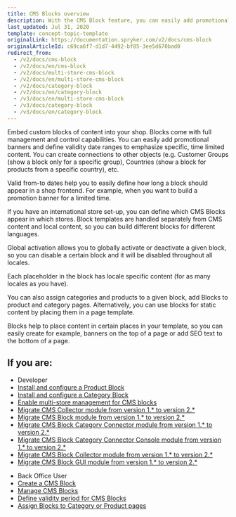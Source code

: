 ```yaml
---
title: CMS Blocks overview
description: With the CMS Block feature, you can easily add promotional banners and define validity date ranges to emphasize specific, time-limited content.
last_updated: Jul 31, 2020
template: concept-topic-template
originalLink: https://documentation.spryker.com/v2/docs/cms-block
originalArticleId: c69ca6f7-d1d7-4492-bf85-3ee5d670bad0
redirect_from:
  - /v2/docs/cms-block
  - /v2/docs/en/cms-block
  - /v2/docs/multi-store-cms-block
  - /v2/docs/en/multi-store-cms-block
  - /v2/docs/category-block
  - /v2/docs/en/category-block
  - /v3/docs/en/multi-store-cms-block
  - /v3/docs/category-block
  - /v3/docs/en/category-block
---
```

Embed custom blocks of content into your shop. Blocks come with full management and control capabilities. You can easily add promotional banners and define validity date ranges to emphasize specific, time limited content. You can create connections to other objects (e.g. Customer Groups (show a block only for a specific group), Countries (show a block for products from a specific country), etc.

Valid from-to dates help you to easily define how long a block should appear in a shop frontend. For example, when you want to build a promotion banner for a limited time.

If you have an international store set-up, you can define which CMS Blocks appear in which stores. Block templates are handled separately from CMS content and local content, so you can build different blocks for different languages.

Global activation allows you to globally activate or deactivate a given block, so you can disable a certain block and it will be disabled throughout all locales.

Each placeholder in the block has locale specific content (for as many locales as you have).

You can also assign categories and products to a given block, add Blocks to product and category pages. Alternatively, you can use blocks for static content by placing them in a page template.

Blocks help to place content in certain places in your template, so you can easily create for example, banners on the top of a page or add SEO text to the bottom of a page.

## If you are:
<div class="mr-container">
    <div class="mr-list-container">
        <!-- col1 -->
        <div class="mr-col">
            <ul class="mr-list mr-list-green">
                <li class="mr-title">Developer</li>
                <li><a href="/docs/scos/dev/feature-integration-guides/{{page.version}}/installing-the-product-cms-block.html" class="mr-link">Install and configure a Product Block</a></li>
<li><a href="/docs/scos/dev/feature-integration-guides/{{page.version}}/installing-the-category-cms-blocks.html" class="mr-link">Install and configure a Category Block</a></li>
<li><a href="/docs/scos/dev/feature-integration-guides/{{page.version}}/multi-store-cms-block-feature-integration.html" class="mr-link">Enable multi-store management for CMS blocks</a></li>
<li><a href="/docs/pbc/all/content-management-system/{{page.version}}/install-and-upgrade/upgrade-modules/upgrade-the-cms-modulecollector.html" class="mr-link">Migrate CMS Collector module from version 1.* to version 2.*</a></li>
<li><a href="/docs/pbc/all/content-management-system/{{page.version}}/install-and-upgrade/upgrade-modules/upgrade-the-cms-moduleblock.html" class="mr-link">Migrate CMS Block module from version 1.* to version 2.*</a></li>
<li><a href="/docs/pbc/all/content-management-system/{{page.version}}/install-and-upgrade/upgrade-modules/upgrade-the-cms-module-block-category-connector.html" class="mr-link">Migrate CMS Block Category Connector module from version 1.* to version 2.*</a></li>
<li><a href="/docs/pbc/all/content-management-system/{{page.version}}/install-and-upgrade/upgrade-modules/upgrade-the-cms-moduleblockcategoryconnector-migration-console.html" class="mr-link">Migrate CMS Block Category Connector Console module from version 1.* to version 2.*</a></li>
<li><a href="/docs/pbc/all/content-management-system/{{page.version}}/install-and-upgrade/upgrade-modules/upgrade-the-migration-guide-cms-block-collector.html" class="mr-link">Migrate CMS Block Collector  module from version 1.* to version 2.*</a></li>
<li><a href="/docs/pbc/all/content-management-system/{{page.version}}/install-and-upgrade/upgrade-modules/upgrade-the-cms-moduleblockgui.html" class="mr-link">Migrate CMS Block GUI  module from version 1.* to version 2.*</a></li>
    </ul>
        </div>
        <!-- col2 -->
        <div class="mr-col">
            <ul class="mr-list mr-list-blue">
                <li class="mr-title"> Back Office User</li>
                <li><a href="/docs/scos/user/back-office-user-guides/{{page.version}}/content/blocks/creating-cms-blocks.html" class="mr-link">Create a CMS Block</a></li>
                <li><a href="/docs/scos/user/back-office-user-guides/{{page.version}}/content/blocks/managing-cms-blocks.html" class="mr-link">Manage CMS Blocks</a></li>
                <li><a href="/docs/scos/user/back-office-user-guides/{{page.version}}/content/blocks/defining-validity-period-for-cms-blocks.html" class="mr-link">Define validity period for CMS Blocks</a></li>
                <li><a href="/docs/scos/user/back-office-user-guides/{{page.version}}/content/blocks/assigning-blocks-to-category-or-product-pages.html" class="mr-link">Assign Blocks to Category or Product pages</a></li>
